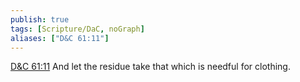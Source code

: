 ```yaml
---
publish: true
tags: [Scripture/DaC, noGraph]
aliases: ["D&C 61:11"]
---
```

[D&C 61:11](https://churchofjesuschrist.org/study/scriptures/dc-testament/dc/61?lang=eng&id=p11#p11) And let the residue take that which is needful for clothing.
